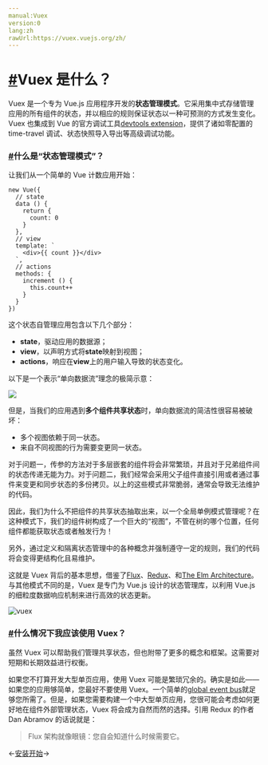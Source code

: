 ```yaml
---
manual:Vuex
version:0
lang:zh
rawUrl:https://vuex.vuejs.org/zh/
---
```



# [#](%2402 "")Vuex 是什么？<a name="vuex-是什么？"></a>


Vuex 是一个专为 Vue.js 应用程序开发的**状态管理模式**。它采用集中式存储管理应用的所有组件的状态，并以相应的规则保证状态以一种可预测的方式发生变化。Vuex 也集成到 Vue 的官方调试工具[devtools extension](%2403 "")，提供了诸如零配置的 time-travel 调试、状态快照导入导出等高级调试功能。


### [#](%2404 "")什么是“状态管理模式”？<a name="什么是“状态管理模式”？"></a>


让我们从一个简单的 Vue 计数应用开始：


```
new Vue({
  // state
  data () {
    return {
      count: 0
    }
  },
  // view
  template: `
    <div>{{ count }}</div>
  `,
  // actions
  methods: {
    increment () {
      this.count++
    }
  }
})

```



这个状态自管理应用包含以下几个部分：


* **state**，驱动应用的数据源；
* **view**，以声明方式将**state**映射到视图；
* **actions**，响应在**view**上的用户输入导致的状态变化。


以下是一个表示“单向数据流”理念的极简示意：



![](%2399.png "")



但是，当我们的应用遇到**多个组件共享状态**时，单向数据流的简洁性很容易被破坏：


* 多个视图依赖于同一状态。
* 来自不同视图的行为需要变更同一状态。


对于问题一，传参的方法对于多层嵌套的组件将会非常繁琐，并且对于兄弟组件间的状态传递无能为力。对于问题二，我们经常会采用父子组件直接引用或者通过事件来变更和同步状态的多份拷贝。以上的这些模式非常脆弱，通常会导致无法维护的代码。



因此，我们为什么不把组件的共享状态抽取出来，以一个全局单例模式管理呢？在这种模式下，我们的组件树构成了一个巨大的“视图”，不管在树的哪个位置，任何组件都能获取状态或者触发行为！



另外，通过定义和隔离状态管理中的各种概念并强制遵守一定的规则，我们的代码将会变得更结构化且易维护。



这就是 Vuex 背后的基本思想，借鉴了[Flux](%2405 "")、[Redux](%2406 "")、和[The Elm Architecture](%2407 "")。与其他模式不同的是，Vuex 是专门为 Vue.js 设计的状态管理库，以利用 Vue.js 的细粒度数据响应机制来进行高效的状态更新。



![vuex](%2400.png "")


### [#](%2408 "")什么情况下我应该使用 Vuex？<a name="什么情况下我应该使用-vuex？"></a>


虽然 Vuex 可以帮助我们管理共享状态，但也附带了更多的概念和框架。这需要对短期和长期效益进行权衡。



如果您不打算开发大型单页应用，使用 Vuex 可能是繁琐冗余的。确实是如此——如果您的应用够简单，您最好不要使用 Vuex。一个简单的[global event bus](%2409 "")就足够您所需了。但是，如果您需要构建一个中大型单页应用，您很可能会考虑如何更好地在组件外部管理状态，Vuex 将会成为自然而然的选择。引用 Redux 的作者 Dan Abramov 的话说就是：

<blockquote>

Flux 架构就像眼镜：您自会知道什么时候需要它。

</blockquote>



←[安装](%2247 "")[开始](%2327 "")→





